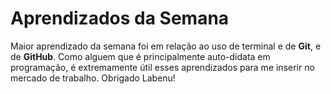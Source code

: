 # Aprendizados da Semana

Maior aprendizado da semana foi em relação ao uso de terminal e de **Git**, e de **GitHub**. Como alguem que é principalmente auto-didata em programação, é extremamente útil esses aprendizados para me inserir no mercado de trabalho. Obrigado Labenu!